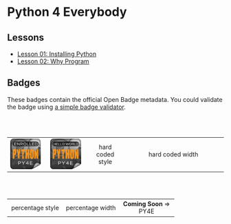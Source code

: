# Python 4 Everybody

## Lessons

- [Lesson 01: Installing Python](01-InstallingPython/result.md)
- [Lesson 02: Why Program](02-WhyProgram/result.md)

## Badges

These badges contain the official Open Badge metadata. You could validate the badge using [a simple badge validator](https://badgecheck.io/).

<br>

<br>

<table width="882">
    <tr>
        <td style="width:220.5">
            <img src="Badges/enrolled.png" alt="py4e enrolment badge" style="margin:auto;width:90%">
        </td>
        <td style="width:220.5">
            <img src="Badges/hello.png" alt="py4e hello world badge" style="margin:auto; width:90%">
        </td>
        <td style="width:220.5">
        <div align="center">
            hard coded style
            <!-- <strong>Coming Soon</strong> => <br> Getting Started -->
        </div>
        </td>
        <td width="220.5">
        <div align="center">
            hard coded width
            <!-- <strong>Coming Soon</strong> => <br> Data Structures -->
        </div> 
        </td>
    </tr>
</table>

<br>

<br>

<table width="100%">
    <tr>
        <td style="width:33.333%">
        <div align="center">
            percentage style
            <!-- <strong>Coming Soon</strong> => <br> Network Data -->
        </div>
        </td>
        <td width="33.333%">
        <div align="center">
            percentage width
            <!-- <strong>Coming Soon</strong> => <br> Databases -->
        </div>
        </td>
        <td style="width:33.333%">
        <div align="center">
            <strong>Coming Soon</strong> => <br> PY4E
        </div> 
        </td>
    </tr>
</table>


